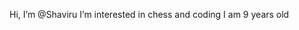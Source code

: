 Hi, I’m @Shaviru
I’m interested in chess and coding
I am 9 years old

<!---
Shaviru/Shaviru is a ✨ special ✨ repository because its `README.md` (this file) appears on your GitHub profile.
You can click the Preview link to take a look at your changes.
--->
